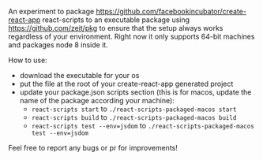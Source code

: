 An experiment to package https://github.com/facebookincubator/create-react-app react-scripts to an executable package using https://github.com/zeit/pkg to ensure that the setup always works regardless of your environment.
Right now it only supports 64-bit machines and packages node 8 inside it.

How to use:
- download the executable for your os 
- put the file at the root of your create-react-app generated project
- update your package.json scripts section (this is for macos, update the name of the package according your machine):
  - `react-scripts start` to `./react-scripts-packaged-macos start`
  - `react-scripts build` to `./react-scripts-packaged-macos build`
  - `react-scripts test --env=jsdom` to `./react-scripts-packaged-macos test --env=jsdom`

Feel free to report any bugs or pr for improvements!